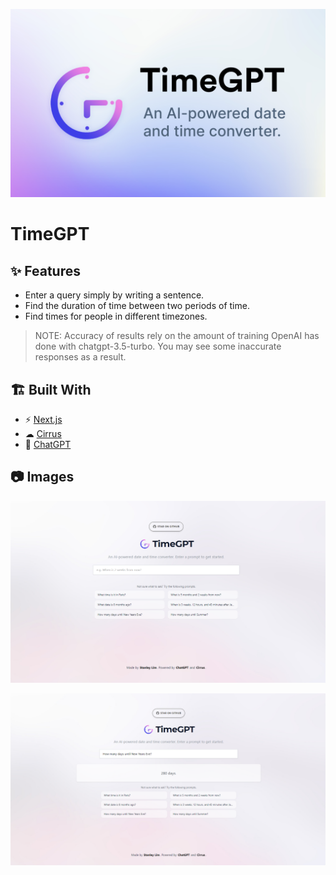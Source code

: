 ![](./public/static/images/TimeGPT%20Promo.png)

# TimeGPT

## ✨ Features

- Enter a query simply by writing a sentence.
- Find the duration of time between two periods of time.
- Find times for people in different timezones.

>NOTE: Accuracy of results rely on the amount of training OpenAI has done with chatgpt-3.5-turbo. You may see some inaccurate responses as a result.

## 🏗️ Built With

- ⚡ [Next.js](https://nextjs.org/)
- ☁ [Cirrus](https://www.cirrus-ui.com/)
- 🤖 [ChatGPT](https://chat.openai.com/chat)

## 📷 Images

![](./public/static/images/promo_1.png)

![](./public/static/images/promo_2.png)

